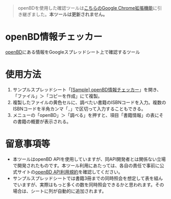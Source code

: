 <blockquote>
openBDを使用した確認ツールは<a href="https://github.com/ttsukagoshi/chrome-ext_openBD-checker">こちらのGoogle Chrome拡張機能</a>に引き継ぎました。<strong>本ツールは更新されません。</strong>
</blockquote>

# openBD情報チェッカー
[openBD](https://openbd.jp/)にある情報をGoogleスプレッドシート上で確認するツール

# 使用方法
1. サンプルスプレッドシート「[[Sample] openBD情報チェッカー](https://docs.google.com/spreadsheets/d/1j9dac3NpPtCQWxL_-oUvZVSc7IvaGKhNGR6AqqHP1_w/edit#gid=0)」を開き、「ファイル」＞「コピーを作成」にて複製。
1. 複製したファイルの黄色セルに、調べたい書籍のISBNコードを入力。複数のISBNコードを半角カンマ「`,`」で区切って入力することもできる。
1. メニューの「openBD」＞「調べる」を押すと、項目「書籍情報」の表にその書籍の概要が表示される。

# 留意事項等
- 本ツールはopenBD APIを使用していますが、同API開発者とは関係ない立場で開発されたものです。本ツール利用にあたっては、各自の責任で事前に公式サイトの[openBD API利用規約](https://openbd.jp/terms/)を確認してください。
- サンプルスプレッドシートでは書籍3冊までの同時照会を想定して表を組んでいますが、実際はもっと多くの数を同時照会できるかと思われます。その場合は、シートに列が自動的に追加されます。
